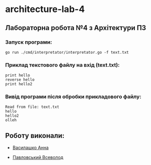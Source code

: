 # architecture-lab-4

## Лабораторна робота №4 з Архітектури ПЗ

### Запуск програми:

```console
go run ./cmd/interpretator/interpretator.go -f text.txt
```
### Приклад текстового файлу на вхід (text.txt):

```
print hello
reverse hello
print hello2
```

### Вивід програми після обробки прикладового файлу:

```console
Read from file: text.txt
hello
hello2
olleh
```

## Роботу виконали:

* [Василашко Анна](https://github.com/annavasylashko/)

* [Павловський Всеволод](https://github.com/pavlovskyive/)
